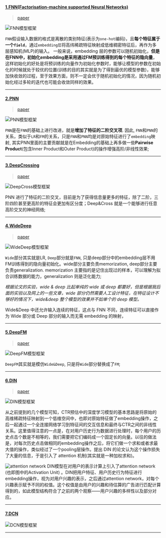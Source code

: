 #### [1.FNN(Factorisation-machine supported Neural Networks)]()

> [paper](https://arxiv.org/pdf/1601.02376.pdf)

![FNN模型框架](https://github.com/Fisher87/ai_explore/blob/master/src/FNN.png)

`FNN`假设输入数据的格式是离散的类别特征(表示为`one-hot`编码)，且**每个特征属于一个`field`**，通过`embedding层`将高纬稀疏特征映射成低维稠密特征后，再作为多层感知机(MLP)的输入。
一般来说，embedding 层的参数可以随机初始化，**但是在FNN中，初始化embedding是采用通过FM预训练得到的每个特征的隐向量**，这样初始化的好处是将预训练的向量作为初始化参数时，能够让模型的参数在初始化的时候就处于较优的位置(训练的目的其实就是为了得到最优的模型参数)，能够加快收敛的过程，至于效果方面，则不一定会优于随机初始化的情况，因为随机初始化经过多轮的迭代也可能会收敛同样的效果。

------

#### [2.PNN]()

> [paper](https://arxiv.org/pdf/1611.00144.pdf)

![PNN模型框架](https://github.com/Fisher87/ai_explore/blob/master/src/PNN.png)

`PNN`是在`FNN`的基础上进行改进，就是**增加了特征的二阶交叉项**. 因此, `FNN`和`PNN`的关系，类似于`LR`和`FM`的关系，只是`FNN`和`PNN`均是对原始特征进行了`embedding`映射, 其实PNN里面的主要贡献就是在Embedding的基础上再多做一些**Pairwise Product**(包含Inner Product和Outer Product)的操作增强高阶/非线性效果;

------

#### [3.DeepCrossing]()
> [paper](https://arxiv.org/pdf/1708.05123.pdf)  

![DeepCross模型框架](https://github.com/Fisher87/ai_explore/blob/master/src/DeepCross.png)

PNN 进行了特征的二阶交叉，目前是为了获得信息量更多的特征，除了二阶，三阶四阶甚至更高阶的特征会更加有区分度；Deep&Cross 就是一个能够进行任意高阶交叉的神经网络;

------


#### [4.WideDeep]()
> [paper](https://arxiv.org/pdf/1606.07792.pdf) 

![WideDeep模型框架](https://github.com/Fisher87/ai_explore/blob/master/src/WideDeep.png)

`Wide`部分其实就是LR, `Deep`部分就是`FNN`, 只是deep部分中的embedding层不用FM训练得到的隐向量初始化。wide部分主要负责memorization, deep部分主要负责generalization. memorization 主要指的是记住出现过的样本，可以理解为拟合训练数据的能力，generalization 则是泛化能力;

*根据论文的实验，wide & deep 比起单纯的 wide 或 deep 都要好，但是根据我后面的实验以及网上的一些文章，wide 部分仍然需要人工设计特征，在特征设计不够好的情况下，wide&deep 整个模型的效果并不如单个的 deep 模型。*

Wide&Deep 中还允许输入连续的特征，这点与 FNN 不同，连续特征可以直接作为 Wide 部分或 Deep 部分的输入而无需 embedding 的映射，

------

#### [5.DeepFM]()
> [paper](https://arxiv.org/pdf/1703.04247.pdf)

![DeepFM模型框架](https://github.com/Fisher87/ai_explore/blob/master/src/DeepFM.png)

`DeepFM`其实就是模仿`Wide&Deep`, 只是将`Wide`部分替换成了`FM`;

------

#### [6.DIN]()
> [paper](https://arxiv.org/pdf/1706.06978.pdf)

![DIN模型框架](https://github.com/Fisher87/ai_explore/blob/master/src/DIN.png)

从之前提到的几个模型可知，CTR预估中的深度学习模型的基本思路是将原始的高维稀疏特征映射到一个低维空间中，也即对原始特征做了embedding操作，之后一起通过一个全连接网络学习到特征间的交互信息和最终与CTR之间的非线性关系。这里值得注意的一点是，在对用户历史行为数据进行处理时，每个用户的历史点击个数是不相等的，我们需要把它们编码成一个固定长的向量。以往的做法是，对每次历史点击做相同的embedding操作之后，将它们做一个求和或者求最大值的操作，类似经过了一个pooling层操作。提出 DIN 的论文认为这个操作损失了大量的信息，于是引入了 attention 机制(其实就是一种加权求和)。

![attention network](https://github.com/Fisher87/ai_explore/blob/master/src/Attunit.png)
DIN模型在对用户的表示计算上引入了attention network (也即图中的Activation Unit) 。DIN把用户特征、用户历史行为特征进行embedding操作，视为对用户兴趣的表示，之后通过attention network，对每个兴趣表示赋予不同的权值。这个权值是由用户的兴趣和待估算的广告进行匹配计算得到的，如此模型结构符合了之前的两个观察——用户兴趣的多样性以及部分对应。

------

#### [7.DCN]()
> 

![DCN模型框架](https://github.com/Fisher87/ai_explore/blob/master/src/DCN.png)

------
